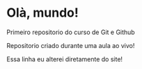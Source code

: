 # Olà, mundo!
 Primeiro repositorio do curso de Git e Github

Repositorio criado durante uma aula ao vivo!

Essa linha eu alterei diretamente do site! 
